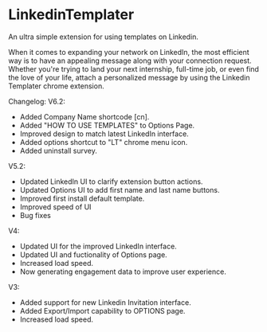# LinkedinTemplater
An ultra simple extension for using templates on Linkedin.

When it comes to expanding your network on LinkedIn, the most efficient way is to have an appealing message along with your connection request. Whether you're trying to land your next internship, full-time job, or even find the love of your life, attach a personalized message by using the Linkedin Templater chrome extension.

Changelog:
V6.2:
- Added Company Name shortcode [cn].
- Added "HOW TO USE TEMPLATES" to Options Page.
- Improved design to match latest LinkedIn interface.
- Added options shortcut to "LT" chrome menu icon.
- Added uninstall survey.

V5.2:
- Updated LinkedIn UI to clarify extension button actions.
- Updated Options UI to add first name and last name buttons.
- Improved first install default template.
- Improved speed of UI
- Bug fixes

V4:
- Updated UI for the improved LinkedIn interface.
- Updated UI and fuctionality of Options page.
- Increased load speed.
- Now generating engagement data to improve user experience.

V3:
- Added support for new Linkedin Invitation interface.
- Added Export/Import capability to OPTIONS page.
- Increased load speed.